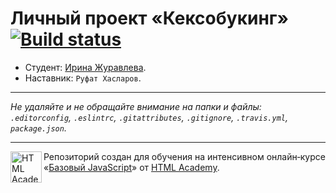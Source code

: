 # Личный проект «Кексобукинг» [![Build status][travis-image]][travis-url]

* Студент: [Ирина Журавлева](https://up.htmlacademy.ru/javascript/10/user/238923).
* Наставник: `Руфат Хасларов`.

---

_Не удаляйте и не обращайте внимание на папки и файлы:_<br>
_`.editorconfig`, `.eslintrc`, `.gitattributes`, `.gitignore`, `.travis.yml`, `package.json`._

---

<a href="https://htmlacademy.ru/intensive/javascript"><img align="left" width="50" height="50" title="HTML Academy" src="https://up.htmlacademy.ru/static/img/intensive/javascript/logo-for-github.svg"></a>

Репозиторий создан для обучения на интенсивном онлайн‑курсе «[Базовый JavaScript](https://htmlacademy.ru/intensive/javascript)» от [HTML Academy](https://htmlacademy.ru).

[travis-image]: https://travis-ci.org/htmlacademy-javascript/238923-keksobooking.svg?branch=master
[travis-url]: https://travis-ci.org/htmlacademy-javascript/238923-keksobooking
